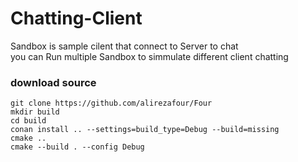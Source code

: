 # Chatting-Client   
  Sandbox is sample cilent that connect to Server to chat  
  you can Run multiple Sandbox to simmulate different client chatting  
### download source  
`git clone https://github.com/alirezafour/Four`  
`mkdir build`  
`cd build`  
`conan install .. --settings=build_type=Debug --build=missing`  
`cmake ..`  
`cmake --build . --config Debug`  

